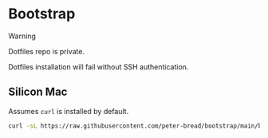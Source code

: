 # Bootstrap

> [!WARNING]
> Dotfiles repo is private.
>
> Dotfiles installation will fail without SSH authentication.

## Silicon Mac

Assumes `curl` is installed by default.

<!-- markdownlint-disable MD013 -->

```sh
curl -sL https://raw.githubusercontent.com/peter-bread/bootstrap/main/bootstrap.sh | bash
```
